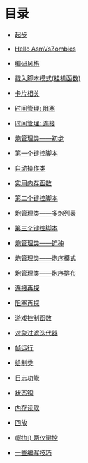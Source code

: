 <!--
 * @Coding: utf-8
 * @Author: vector-wlc
 * @Date: 2021-09-25 23:08:31
 * @Description: 
-->

# 目录

* [起步](./01start.md)

* [Hello AsmVsZombies](./02hello_avz.md)

* [编码风格](./03coding_style.md)

* [载入脚本模式(挂机函数)](./04reload_mode.md)

* [卡片相关](./05card_shovel.md)

* [时间管理: 阻塞](./06co_await.md)

* [时间管理: 连接](./07connect_time.md)

* [炮管理类——初步](./08cob_manager_1.md)

* [第一个键控脚本](./09first_tas_script.md)

* [自动操作类](./10ice_filler.md)

* [实用内存函数](./11memory_func.md)

* [第二个键控脚本](./12second_tas_script.md)

* [炮管理类——多炮列表](./13cob_manager_2.md)

* [第三个键控脚本](./14third_tas_script.md)

* [炮管理类——铲种](./15cob_manager_3.md)

* [炮管理类——炮序模式](./16cob_manager_4.md)

* [炮管理类——炮序排布](./17cob_manager_5.md)

* [连接再探](./18connector.md)

* [阻塞再探](./19coroutine.md)

* [游戏控制函数](./20game_controllor.md)

* [对象过滤迭代器](./21iterator.md)

* [帧运行](./22tick_runner.md)

* [绘制类](./23painter.md)

* [日志功能](./24logger.md)

* [状态钩](./25state_hook.md)

* [内存读取](./26read_memory.md)

* [回放](./27replay.md)

* [(附加) 两仪键控](./28liang_yi.md)

* [一些编写技巧](./30trick.md)

